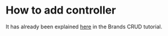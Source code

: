 # How to add controller

It has already been explained [here](../quick-start-tutorial/brands-crud.md#add-brandcontroller) in the Brands CRUD tutorial.

